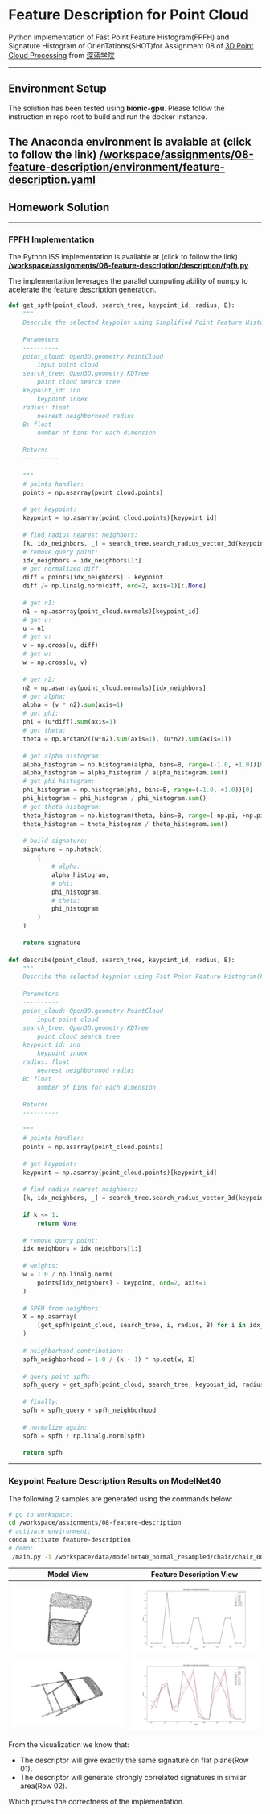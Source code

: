 # Feature Description for Point Cloud

Python implementation of Fast Point Feature Histogram(FPFH) and Signature Histogram of OrienTations(SHOT)for Assignment 08 of [3D Point Cloud Processing](https://www.shenlanxueyuan.com/course/204) from [深蓝学院](https://www.shenlanxueyuan.com/)

---

## Environment Setup

The solution has been tested using **bionic-gpu**. Please follow the instruction in repo root to build and run the docker instance.

The Anaconda environment is avaiable at (click to follow the link) **[/workspace/assignments/08-feature-description/environment/feature-description.yaml](feature-detection.yaml)**
---

## Homework Solution

---

### FPFH Implementation

The Python ISS implementation is available at (click to follow the link) **[/workspace/assignments/08-feature-description/description/fpfh.py](fpfh.py)**

The implementation leverages the parallel computing ability of numpy to acelerate the feature description generation.

```Python
def get_spfh(point_cloud, search_tree, keypoint_id, radius, B):
    """
    Describe the selected keypoint using Simplified Point Feature Histogram(SPFH) 

    Parameters
    ----------
    point_cloud: Open3D.geometry.PointCloud
        input point cloud
    search_tree: Open3D.geometry.KDTree
        point cloud search tree
    keypoint_id: ind
        keypoint index
    radius: float
        nearest neighborhood radius
    B: float
        number of bins for each dimension

    Returns
    ----------

    """    
    # points handler:
    points = np.asarray(point_cloud.points)

    # get keypoint:
    keypoint = np.asarray(point_cloud.points)[keypoint_id]

    # find radius nearest neighbors:
    [k, idx_neighbors, _] = search_tree.search_radius_vector_3d(keypoint, radius)
    # remove query point:
    idx_neighbors = idx_neighbors[1:]
    # get normalized diff:
    diff = points[idx_neighbors] - keypoint 
    diff /= np.linalg.norm(diff, ord=2, axis=1)[:,None]

    # get n1:
    n1 = np.asarray(point_cloud.normals)[keypoint_id]
    # get u:
    u = n1
    # get v:
    v = np.cross(u, diff)
    # get w:
    w = np.cross(u, v)

    # get n2:
    n2 = np.asarray(point_cloud.normals)[idx_neighbors]
    # get alpha:
    alpha = (v * n2).sum(axis=1)
    # get phi:
    phi = (u*diff).sum(axis=1)
    # get theta:
    theta = np.arctan2((w*n2).sum(axis=1), (u*n2).sum(axis=1))

    # get alpha histogram:
    alpha_histogram = np.histogram(alpha, bins=B, range=(-1.0, +1.0))[0]
    alpha_histogram = alpha_histogram / alpha_histogram.sum()
    # get phi histogram:
    phi_histogram = np.histogram(phi, bins=B, range=(-1.0, +1.0))[0]
    phi_histogram = phi_histogram / phi_histogram.sum()
    # get theta histogram:
    theta_histogram = np.histogram(theta, bins=B, range=(-np.pi, +np.pi))[0]
    theta_histogram = theta_histogram / theta_histogram.sum()

    # build signature:
    signature = np.hstack(
        (   
            # alpha:
            alpha_histogram,
            # phi:
            phi_histogram,
            # theta:
            phi_histogram
        )
    )

    return signature

def describe(point_cloud, search_tree, keypoint_id, radius, B):
    """
    Describe the selected keypoint using Fast Point Feature Histogram(FPFH)

    Parameters
    ----------
    point_cloud: Open3D.geometry.PointCloud
        input point cloud
    search_tree: Open3D.geometry.KDTree
        point cloud search tree
    keypoint_id: ind
        keypoint index
    radius: float
        nearest neighborhood radius
    B: float
        number of bins for each dimension

    Returns
    ----------

    """
    # points handler:
    points = np.asarray(point_cloud.points)

    # get keypoint:
    keypoint = np.asarray(point_cloud.points)[keypoint_id]

    # find radius nearest neighbors:
    [k, idx_neighbors, _] = search_tree.search_radius_vector_3d(keypoint, radius)

    if k <= 1:
        return None

    # remove query point:
    idx_neighbors = idx_neighbors[1:]

    # weights:
    w = 1.0 / np.linalg.norm(
        points[idx_neighbors] - keypoint, ord=2, axis=1
    )

    # SPFH from neighbors:
    X = np.asarray(
        [get_spfh(point_cloud, search_tree, i, radius, B) for i in idx_neighbors]
    )

    # neighborhood contribution:
    spfh_neighborhood = 1.0 / (k - 1) * np.dot(w, X)

    # query point spfh:
    spfh_query = get_spfh(point_cloud, search_tree, keypoint_id, radius, B)

    # finally:
    spfh = spfh_query + spfh_neighborhood

    # normalize again:
    spfh = spfh / np.linalg.norm(spfh)

    return spfh
```

---

### Keypoint Feature Description Results on ModelNet40

The following 2 samples are generated using the commands below:

```bash
# go to workspace:
cd /workspace/assignments/08-feature-description
# activate environment:
conda activate feature-description
# demo:
./main.py -i /workspace/data/modelnet40_normal_resampled/chair/chair_0001.txt -r 0.05
```

Model View                |Feature Description View
:-------------------------:|:-------------------------:
![Flat Plane](doc/testcase-01-flat-plane.png)  |  ![Top Down View Vehicle](doc/testcase-01-flat-plane-keypoint-descriptions.png)
![Side View Pedestrian](doc/testcase-02-char-legs.png)  |  ![Top Down View Pedestrian](doc/testcase-02-char-legs-keypoint-descriptions.png)

From the visualization we know that:

* The descriptor will give exactly the same signature on flat plane(Row 01).
* The descriptor will generate strongly correlated signatures in similar area(Row 02).

Which proves the correctness of the implementation.